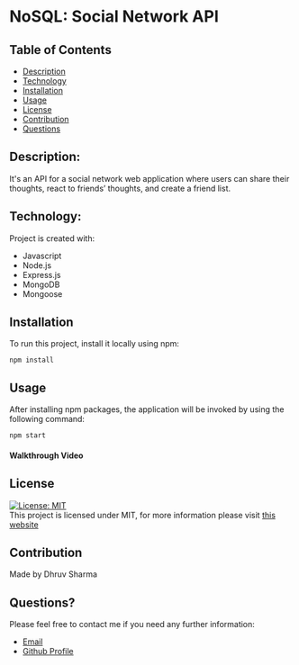 # NoSQL: Social Network API

## Table of Contents

- [Description](#description)
- [Technology](#Technology)
- [Installation](#installation)
- [Usage](#usage)
- [License](#license)
- [Contribution](#contribution)
- [Questions](#questions)

## Description:

It's an API for a social network web application where users can share their thoughts, react to friends’ thoughts, and create a friend list.

## Technology:

Project is created with:

- Javascript
- Node.js
- Express.js
- MongoDB
- Mongoose

## Installation

To run this project, install it locally using npm:

```
npm install
```

## Usage

After installing npm packages, the application will be invoked by using the following command:

```
npm start
```

#### Walkthrough Video



## License

[![License: MIT](https://img.shields.io/badge/License-MIT-yellow.svg)](https://opensource.org/licenses/MIT) <br>
This project is licensed under MIT, for more information please visit [this website](https://opensource.org/licenses/MIT)

## Contribution

Made by Dhruv Sharma

## Questions?

Please feel free to contact me if you need any further information:

- [Email](dhruvsharma2004@outlook.com)
- [Github Profile](https://github.com/Dhruv-232)